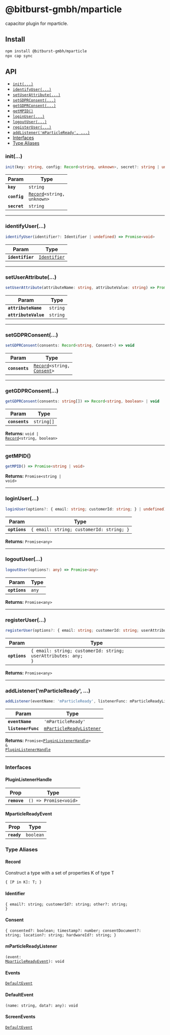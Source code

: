 # @bitburst-gmbh/mparticle

capacitor plugin for mparticle.

## Install

```bash
npm install @bitburst-gmbh/mparticle
npx cap sync
```

## API

<docgen-index>

* [`init(...)`](#init)
* [`identifyUser(...)`](#identifyuser)
* [`setUserAttribute(...)`](#setuserattribute)
* [`setGDPRConsent(...)`](#setgdprconsent)
* [`getGDPRConsent(...)`](#getgdprconsent)
* [`getMPID()`](#getmpid)
* [`loginUser(...)`](#loginuser)
* [`logoutUser(...)`](#logoutuser)
* [`registerUser(...)`](#registeruser)
* [`addListener('mParticleReady', ...)`](#addlistenermparticleready)
* [Interfaces](#interfaces)
* [Type Aliases](#type-aliases)

</docgen-index>

<docgen-api>
<!--Update the source file JSDoc comments and rerun docgen to update the docs below-->

### init(...)

```typescript
init(key: string, config: Record<string, unknown>, secret?: string | undefined) => Promise<void>
```

| Param        | Type                                                             |
| ------------ | ---------------------------------------------------------------- |
| **`key`**    | <code>string</code>                                              |
| **`config`** | <code><a href="#record">Record</a>&lt;string, unknown&gt;</code> |
| **`secret`** | <code>string</code>                                              |

--------------------


### identifyUser(...)

```typescript
identifyUser(identifier?: Identifier | undefined) => Promise<void>
```

| Param            | Type                                              |
| ---------------- | ------------------------------------------------- |
| **`identifier`** | <code><a href="#identifier">Identifier</a></code> |

--------------------


### setUserAttribute(...)

```typescript
setUserAttribute(attributeName: string, attributeValue: string) => Promise<void>
```

| Param                | Type                |
| -------------------- | ------------------- |
| **`attributeName`**  | <code>string</code> |
| **`attributeValue`** | <code>string</code> |

--------------------


### setGDPRConsent(...)

```typescript
setGDPRConsent(consents: Record<string, Consent>) => void
```

| Param          | Type                                                                                    |
| -------------- | --------------------------------------------------------------------------------------- |
| **`consents`** | <code><a href="#record">Record</a>&lt;string, <a href="#consent">Consent</a>&gt;</code> |

--------------------


### getGDPRConsent(...)

```typescript
getGDPRConsent(consents: string[]) => Record<string, boolean> | void
```

| Param          | Type                  |
| -------------- | --------------------- |
| **`consents`** | <code>string[]</code> |

**Returns:** <code>void | <a href="#record">Record</a>&lt;string, boolean&gt;</code>

--------------------


### getMPID()

```typescript
getMPID() => Promise<string | void>
```

**Returns:** <code>Promise&lt;string | void&gt;</code>

--------------------


### loginUser(...)

```typescript
loginUser(options?: { email: string; customerId: string; } | undefined) => Promise<any>
```

| Param         | Type                                                |
| ------------- | --------------------------------------------------- |
| **`options`** | <code>{ email: string; customerId: string; }</code> |

**Returns:** <code>Promise&lt;any&gt;</code>

--------------------


### logoutUser(...)

```typescript
logoutUser(options?: any) => Promise<any>
```

| Param         | Type             |
| ------------- | ---------------- |
| **`options`** | <code>any</code> |

**Returns:** <code>Promise&lt;any&gt;</code>

--------------------


### registerUser(...)

```typescript
registerUser(options?: { email: string; customerId: string; userAttributes: any; } | undefined) => Promise<any>
```

| Param         | Type                                                                     |
| ------------- | ------------------------------------------------------------------------ |
| **`options`** | <code>{ email: string; customerId: string; userAttributes: any; }</code> |

**Returns:** <code>Promise&lt;any&gt;</code>

--------------------


### addListener('mParticleReady', ...)

```typescript
addListener(eventName: 'mParticleReady', listenerFunc: mParticleReadyListener) => Promise<PluginListenerHandle> & PluginListenerHandle
```

| Param              | Type                                                                      |
| ------------------ | ------------------------------------------------------------------------- |
| **`eventName`**    | <code>'mParticleReady'</code>                                             |
| **`listenerFunc`** | <code><a href="#mparticlereadylistener">mParticleReadyListener</a></code> |

**Returns:** <code>Promise&lt;<a href="#pluginlistenerhandle">PluginListenerHandle</a>&gt; & <a href="#pluginlistenerhandle">PluginListenerHandle</a></code>

--------------------


### Interfaces


#### PluginListenerHandle

| Prop         | Type                                      |
| ------------ | ----------------------------------------- |
| **`remove`** | <code>() =&gt; Promise&lt;void&gt;</code> |


#### MparticleReadyEvent

| Prop        | Type                 |
| ----------- | -------------------- |
| **`ready`** | <code>boolean</code> |


### Type Aliases


#### Record

Construct a type with a set of properties K of type T

<code>{ [P in K]: T; }</code>


#### Identifier

<code>{ email?: string; customerId?: string; other?: string; }</code>


#### Consent

<code>{ consented?: boolean; timestamp?: number; consentDocument?: string; location?: string; hardwareId?: string; }</code>


#### mParticleReadyListener

<code>(event: <a href="#mparticlereadyevent">MparticleReadyEvent</a>): void</code>


#### Events

<code><a href="#defaultevent">DefaultEvent</a></code>


#### DefaultEvent

<code>(name: string, data?: any): void</code>


#### ScreenEvents

<code><a href="#defaultevent">DefaultEvent</a></code>

</docgen-api>
